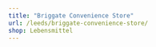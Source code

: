 ```yaml
---
title: "Briggate Convenience Store"
url: /leeds/briggate-convenience-store/
shop: Lebensmittel
---
```

